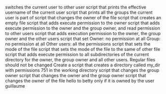 switches the current user to other user
script that prints the effective username of the current user
script that prints all the groups the current user is part of
script that changes the owner of the file
script that creates an empty file
script that adds execute permission to the owner
script that adds execute permission to the owner and the group owner, and read permission to other users
script that adds execution permission to the owner, the group owner and the other users
script that set Owner: no permission at all Group: no permission at all Other users: all the permissions
script that sets the mode of the file
script that sets the mode of the file to the same of other file
script that adds execute permission to all subdirectories of the current directory for the owner, the group owner and all other users. Regular files should not be changed
Create a script that creates a directory called my_dir with permissions 751 in the working directory
script that changes the group owner
script that changes the owner and the group owner
script that changes the owner of the file hello to betty only if it is owned by the user guillaume
